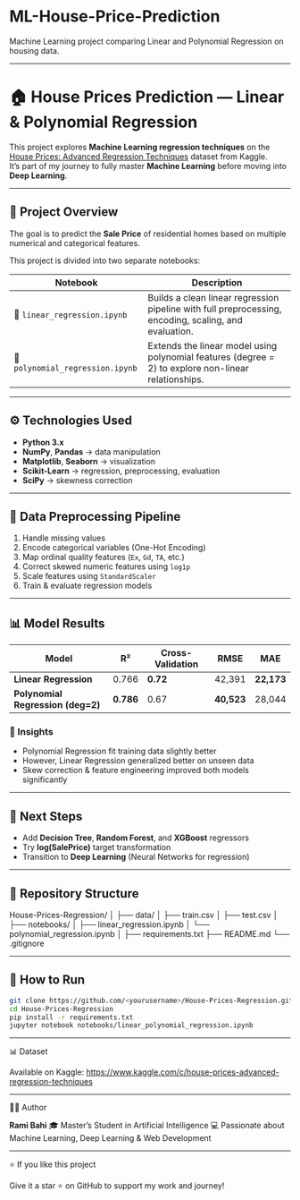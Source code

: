 # ML-House-Price-Prediction
Machine Learning project comparing Linear and Polynomial Regression on housing data.

---

# 🏠 House Prices Prediction — Linear & Polynomial Regression

This project explores **Machine Learning regression techniques** on the [House Prices: Advanced Regression Techniques](https://www.kaggle.com/c/house-prices-advanced-regression-techniques) dataset from Kaggle.  
It’s part of my journey to fully master **Machine Learning** before moving into **Deep Learning**.

---

## 📘 Project Overview

The goal is to predict the **Sale Price** of residential homes based on multiple numerical and categorical features.

This project is divided into two separate notebooks:

| Notebook | Description |
|-----------|--------------|
| 📓 `linear_regression.ipynb` | Builds a clean linear regression pipeline with full preprocessing, encoding, scaling, and evaluation. |
| 📓 `polynomial_regression.ipynb` | Extends the linear model using polynomial features (degree = 2) to explore non-linear relationships. |

---

## ⚙️ Technologies Used

- **Python 3.x**
- **NumPy**, **Pandas** → data manipulation  
- **Matplotlib**, **Seaborn** → visualization  
- **Scikit-Learn** → regression, preprocessing, evaluation  
- **SciPy** → skewness correction  

---

## 🧩 Data Preprocessing Pipeline

1. Handle missing values  
2. Encode categorical variables (One-Hot Encoding)  
3. Map ordinal quality features (`Ex`, `Gd`, `TA`, etc.)  
4. Correct skewed numeric features using `log1p`  
5. Scale features using `StandardScaler`  
6. Train & evaluate regression models  

---

## 📊 Model Results

| Model | R² | Cross-Validation | RMSE | MAE |
|-------|----|------------------|------|-----|
| **Linear Regression** | 0.766 | **0.72** | 42,391 | **22,173** |
| **Polynomial Regression (deg=2)** | **0.786** | 0.67 | **40,523** | 28,044 |

### 🧠 Insights
- Polynomial Regression fit training data slightly better  
- However, Linear Regression generalized better on unseen data  
- Skew correction & feature engineering improved both models significantly  

---

## 🚀 Next Steps

- Add **Decision Tree**, **Random Forest**, and **XGBoost** regressors  
- Try **log(SalePrice)** target transformation  
- Transition to **Deep Learning** (Neural Networks for regression)

---

## 🧾 Repository Structure

House-Prices-Regression/
│
├── data/
│ ├── train.csv
│ ├── test.csv
│
├── notebooks/
│ ├── linear_regression.ipynb
│ └── polynomial_regression.ipynb
│
├── requirements.txt
├── README.md
└── .gitignore

---

## 🧩 How to Run

```bash
git clone https://github.com/<yourusername>/House-Prices-Regression.git
cd House-Prices-Regression
pip install -r requirements.txt
jupyter notebook notebooks/linear_polynomial_regression.ipynb
```

---

📊 Dataset

Available on Kaggle: https://www.kaggle.com/c/house-prices-advanced-regression-techniques

---

👨‍💻 Author

**Rami Bahi**
🎓 Master’s Student in Artificial Intelligence
💻 Passionate about Machine Learning, Deep Learning & Web Development

---

⭐ If you like this project

Give it a star ⭐ on GitHub to support my work and journey!
